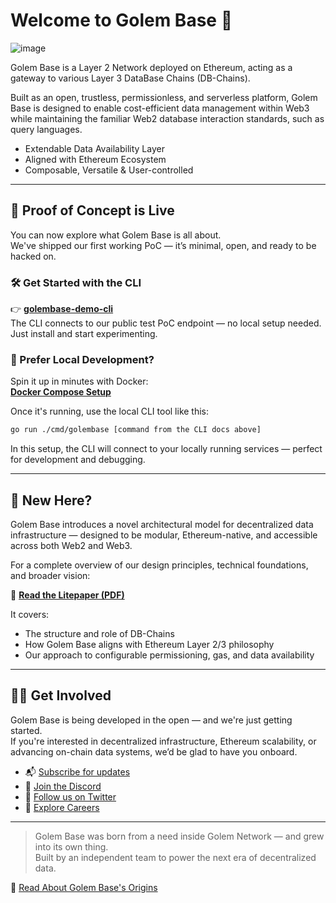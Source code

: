 # Welcome to Golem Base 👋

![image](https://github.com/user-attachments/assets/728592df-2377-4379-aa0b-86b3aa1a67b5)



Golem Base is a Layer 2 Network deployed on Ethereum, acting as a gateway to various Layer 3 DataBase Chains (DB-Chains).

Built as an open, trustless, permissionless, and serverless platform, Golem Base is designed to enable cost-efficient data management within Web3 while maintaining the familiar Web2 database interaction standards, such as query languages.

* Extendable Data Availability Layer
* Aligned with Ethereum Ecosystem
* Composable, Versatile & User-controlled

---

## 🚀 Proof of Concept is Live

You can now explore what Golem Base is all about.  
We've shipped our first working PoC — it’s minimal, open, and ready to be hacked on.

### 🛠️ Get Started with the CLI

👉 **[golembase-demo-cli](https://github.com/Golem-Base/golembase-demo-cli)**  
The CLI connects to our public test PoC endpoint — no local setup needed. Just install and start experimenting.

### 🐳 Prefer Local Development?

Spin it up in minutes with Docker:  
**[Docker Compose Setup](https://github.com/Golem-Base/op-geth/blob/main/RUN_LOCALLY.md)**

Once it's running, use the local CLI tool like this:

```bash
go run ./cmd/golembase [command from the CLI docs above]
```

In this setup, the CLI will connect to your locally running services — perfect for development and debugging.


---

## 📘 New Here?

Golem Base introduces a novel architectural model for decentralized data infrastructure — designed to be modular, Ethereum-native, and accessible across both Web2 and Web3.

For a complete overview of our design principles, technical foundations, and broader vision:  

📄 **[Read the Litepaper (PDF)](https://golem-base.io/wp-content/uploads/2025/03/GolemBase-Litepaper.pdf)**

It covers:
- The structure and role of DB-Chains  
- How Golem Base aligns with Ethereum Layer 2/3 philosophy  
- Our approach to configurable permissioning, gas, and data availability  

---

## 🧑‍🚀 Get Involved

Golem Base is being developed in the open — and we're just getting started.  
If you're interested in decentralized infrastructure, Ethereum scalability, or advancing on-chain data systems, we’d be glad to have you onboard.

- 📬 [Subscribe for updates](https://golem-base.io)  
- 💬 [Join the Discord](http://discord.gg/golem)
- 🧵 [Follow us on Twitter](https://twitter.com/golemproject)  
- 💼 [Explore Careers](https://golem.network/careers)

---

> Golem Base was born from a need inside Golem Network — and grew into its own thing.  
> Built by an independent team to power the next era of decentralized data.

📖 [Read About Golem Base's Origins](https://golem-base.io/docs/Golem-Origins.pdf)

